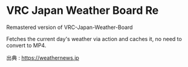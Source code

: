 # VRC Japan Weather Board Re
Remastered version of VRC-Japan-Weather-Board

Fetches the current day's weather via action and caches it, no need to convert to MP4.

出典 : https://weathernews.jp



